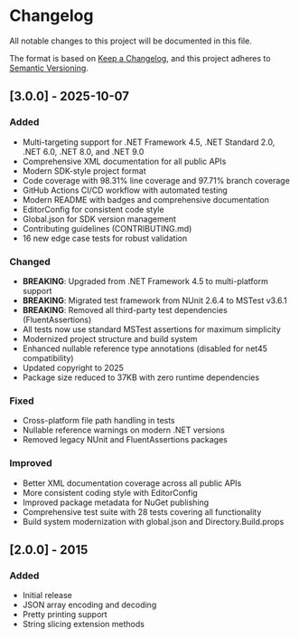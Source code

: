# Changelog

All notable changes to this project will be documented in this file.

The format is based on [Keep a Changelog](https://keepachangelog.com/en/1.0.0/),
and this project adheres to [Semantic Versioning](https://semver.org/spec/v2.0.0.html).

## [3.0.0] - 2025-10-07

### Added
- Multi-targeting support for .NET Framework 4.5, .NET Standard 2.0, .NET 6.0, .NET 8.0, and .NET 9.0
- Comprehensive XML documentation for all public APIs
- Modern SDK-style project format
- Code coverage with 98.31% line coverage and 97.71% branch coverage
- GitHub Actions CI/CD workflow with automated testing
- Modern README with badges and comprehensive documentation
- EditorConfig for consistent code style
- Global.json for SDK version management
- Contributing guidelines (CONTRIBUTING.md)
- 16 new edge case tests for robust validation

### Changed
- **BREAKING**: Upgraded from .NET Framework 4.5 to multi-platform support
- **BREAKING**: Migrated test framework from NUnit 2.6.4 to MSTest v3.6.1
- **BREAKING**: Removed all third-party test dependencies (FluentAssertions)
- All tests now use standard MSTest assertions for maximum simplicity
- Modernized project structure and build system
- Enhanced nullable reference type annotations (disabled for net45 compatibility)
- Updated copyright to 2025
- Package size reduced to 37KB with zero runtime dependencies

### Fixed
- Cross-platform file path handling in tests
- Nullable reference warnings on modern .NET versions
- Removed legacy NUnit and FluentAssertions packages

### Improved
- Better XML documentation coverage across all public APIs
- More consistent coding style with EditorConfig
- Improved package metadata for NuGet publishing
- Comprehensive test suite with 28 tests covering all functionality
- Build system modernization with global.json and Directory.Build.props

## [2.0.0] - 2015

### Added
- Initial release
- JSON array encoding and decoding
- Pretty printing support
- String slicing extension methods
